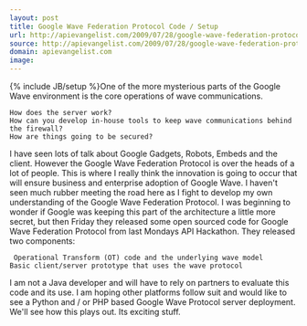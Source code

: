 ```yaml
---
layout: post
title: Google Wave Federation Protocol Code / Setup
url: http://apievangelist.com/2009/07/28/google-wave-federation-protocol-code-setup/
source: http://apievangelist.com/2009/07/28/google-wave-federation-protocol-code-setup/
domain: apievangelist.com
image: 
---
```

{% include JB/setup %}One of the more mysterious parts of the Google Wave environment is the core operations of wave communications.

	How does the server work?
	How can you develop in-house tools to keep wave communications behind the firewall?
	How are things going to be secured?

I have seen lots of talk about Google Gadgets, Robots, Embeds and the client. However the Google Wave Federation Protocol is over the heads of a lot of people.
This is where I really think the innovation is going to occur that will ensure business and enterprise adoption of Google Wave. I haven't seen much rubber meeting the road here as I fight to develop my own understanding of the Google Wave Federation Protocol.
I was beginning to wonder if Google was keeping this part of the architecture a little more secret, but then Friday they released some open sourced code for Google Wave Federation Protocol from last Mondays API Hackathon. They released two components:

	 Operational Transform (OT) code and the underlying wave model
	Basic client/server prototype that uses the wave protocol

I am not a Java developer and will have to rely on partners to evaluate this code and its use. I am hoping other platforms follow suit and would like to see a Python and / or PHP based Google Wave Protocol server deployment.
We'll see how this plays out. Its exciting stuff.
